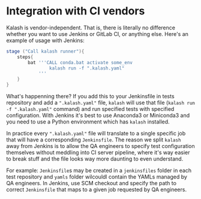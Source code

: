 # Integration with CI vendors

Kalash is vendor-independent. That is, there is literally no difference whether you want to use Jenkins or GitLab CI, or anything else. Here's an example of usage with Jenkins:

```groovy
stage ("Call kalash runner"){
    steps{
        bat '''CALL conda.bat activate some_env
                kalash run -f ".kalash.yaml"
            '''
    }
}
```

What's happenning there? If you add this to your Jenkinsfile in tests repository and add a `".kalash.yaml"` file, `kalash` will use that file (`kalash run -f ".kalash.yaml"` command) and run specified tests with specified configuration. With Jenkins it's best to use Anaconda3 or Miniconda3 and you need to use a Python environment which has `kalash` installed.

In practice every `".kalash.yaml"` file will translate to a single specific job that will have a corresponding `Jenkinsfile`. The reason we split `kalash` away from Jenkins is to allow the QA engineers to specify test configuration themselves without meddling into CI server pipeline, where it's way easier to break stuff and the file looks way more daunting to even understand.

For example: `Jenkinsfile`s may be created in a `jenkinsfiles` folder in each test repository and `yamls` folder wilcouldl contain the YAMLs managed by QA engineers. In Jenkins, use SCM checkout and specify the path to correct `Jenkinsfile` that maps to a given job requested by QA engineers.
